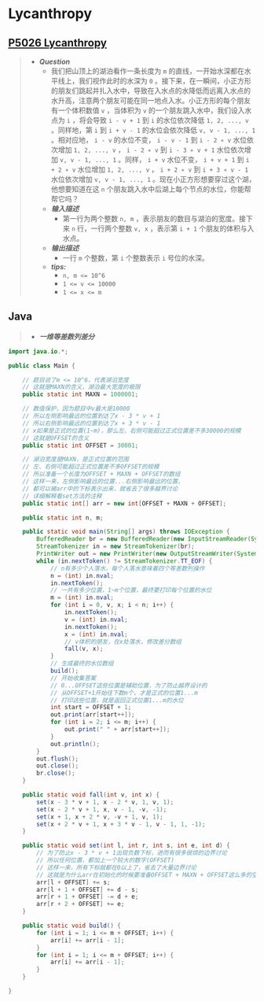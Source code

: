 # Lycanthropy

## [P5026 Lycanthropy](https://www.luogu.com.cn/problem/P5026)

> - ***Question***
>   - 我们把山顶上的湖泊看作一条长度为 `m` 的直线，一开始水深都在水平线上，我们视作此时的水深为 `0` 。接下来，在一瞬间，小正方形的朋友们跳起并扎入水中，导致在入水点的水降低而远离入水点的水升高，注意两个朋友可能在同一地点入水。小正方形的每个朋友有一个体积数值 `v` ，当体积为 `v` 的一个朋友跳入水中，我们设入水点为 `i` ，将会导致 `i - v + 1` 到 `i` 的水位依次降低 `1, 2, ..., v` 。同样地，第 `i` 到 `i + v - 1` 的水位会依次降低 `v, v - 1, ..., 1` 。相对应地， `i - v` 的水位不变， `i - v - 1` 到 `i - 2 ∗ v` 水位依次增加 `1, 2, ..., v` ， `i - 2 ∗ v` 到 `i - 3 ∗ v + 1` 水位依次增加 `v, v - 1, ..., 1` 。同样， `i + v` 水位不变， `i + v + 1` 到 `i + 2 ∗ v` 水位增加 `1, 2, ..., v` ， `i + 2 ∗ v` 到 `i + 3 ∗ v - 1` 水位依次增加 `v, v - 1, ..., 1` 。现在小正方形想要穿过这个湖，他想要知道在这 `n` 个朋友跳入水中后湖上每个节点的水位，你能帮帮它吗？
>   - ***输入描述***
>     - 第一行为两个整数 `n, m` ，表示朋友的数目与湖泊的宽度。接下来 `n` 行，一行两个整数 `v, x` ，表示第 `i + 1` 个朋友的体积与入水点。
>   - ***输出描述***
>     - 一行 `m` 个整数，第 `i` 个整数表示 `i` 号位的水深。
>   - ***tips:***
>     - `n, m <= 10^6`
>     - `1 <= v <= 10000`
>     - `1 <= x <= m`

## Java

> - ***一维等差数列差分***

```java
import java.io.*;

public class Main {

    // 题目说了m <= 10^6，代表湖泊宽度
    // 这就是MAXN的含义，湖泊最大宽度的极限
    public static int MAXN = 1000001;

    // 数值保护，因为题目中v最大是10000
    // 所以左侧影响最远的位置到达了x - 3 * v + 1
    // 所以右侧影响最远的位置到达了x + 3 * v - 1
    // x如果是正式的位置(1~m)，那么左、右侧可能超过正式位置差不多30000的规模
    // 这就是OFFSET的含义
    public static int OFFSET = 30001;

    // 湖泊宽度是MAXN，是正式位置的范围
    // 左、右侧可能超过正式位置差不多OFFSET的规模
    // 所以准备一个长度为OFFSET + MAXN + OFFSET的数组
    // 这样一来，左侧影响最远的位置...右侧影响最远的位置，
    // 都可以被arr中的下标表示出来，就省去了很多越界讨论
    // 详细解释看set方法的注释
    public static int[] arr = new int[OFFSET + MAXN + OFFSET];

    public static int n, m;

    public static void main(String[] args) throws IOException {
        BufferedReader br = new BufferedReader(new InputStreamReader(System.in));
        StreamTokenizer in = new StreamTokenizer(br);
        PrintWriter out = new PrintWriter(new OutputStreamWriter(System.out));
        while (in.nextToken() != StreamTokenizer.TT_EOF) {
            // n有多少个人落水，每个人落水意味着四个等差数列操作
            n = (int) in.nval;
            in.nextToken();
            // 一共有多少位置，1~m个位置，最终要打印每个位置的水位
            m = (int) in.nval;
            for (int i = 0, v, x; i < n; i++) {
                in.nextToken();
                v = (int) in.nval;
                in.nextToken();
                x = (int) in.nval;
                // v体积的朋友，在x处落水，修改差分数组
                fall(v, x);
            }
            // 生成最终的水位数组
            build();
            // 开始收集答案
            // 0...OFFSET这些位置是辅助位置，为了防止越界设计的
            // 从OFFSET+1开始往下数m个，才是正式的位置1...m
            // 打印这些位置，就是返回正式位置1...m的水位
            int start = OFFSET + 1;
            out.print(arr[start++]);
            for (int i = 2; i <= m; i++) {
                out.print(" " + arr[start++]);
            }
            out.println();
        }
        out.flush();
        out.close();
        br.close();
    }

    public static void fall(int v, int x) {
        set(x - 3 * v + 1, x - 2 * v, 1, v, 1);
        set(x - 2 * v + 1, x, v - 1, -v, -1);
        set(x + 1, x + 2 * v, -v + 1, v, 1);
        set(x + 2 * v + 1, x + 3 * v - 1, v - 1, 1, -1);
    }

    public static void set(int l, int r, int s, int e, int d) {
        // 为了防止x - 3 * v + 1出现负数下标，进而有很多很烦的边界讨论
        // 所以任何位置，都加上一个较大的数字(OFFSET)
        // 这样一来，所有下标就都在0以上了，省去了大量边界讨论
        // 这就是为什么arr在初始化的时候要准备OFFSET + MAXN + OFFSET这么多的空间
        arr[l + OFFSET] += s;
        arr[l + 1 + OFFSET] += d - s;
        arr[r + 1 + OFFSET] -= d + e;
        arr[r + 2 + OFFSET] += e;
    }

    public static void build() {
        for (int i = 1; i <= m + OFFSET; i++) {
            arr[i] += arr[i - 1];
        }
        for (int i = 1; i <= m + OFFSET; i++) {
            arr[i] += arr[i - 1];
        }
    }

}
```
